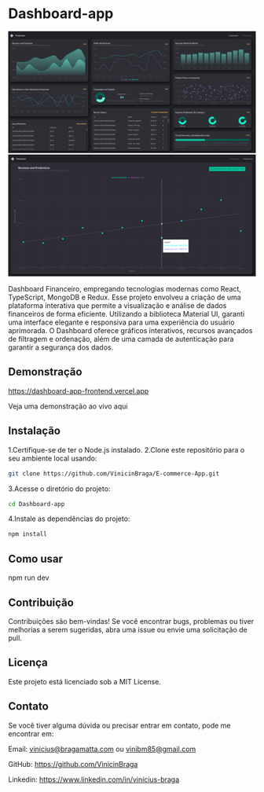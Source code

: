 # Dashboard-app
![Dashboard-app](./Image/screenshot.png)
![Dashboard-app2](./Image/screenshot2.png)

 Dashboard Financeiro, empregando tecnologias modernas como React, TypeScript, MongoDB e Redux. Esse projeto envolveu a criação de uma plataforma interativa que permite a visualização e análise de dados financeiros de forma eficiente. Utilizando a biblioteca Material UI, garanti uma interface elegante e responsiva para uma experiência do usuário aprimorada. O Dashboard oferece gráficos interativos, recursos avançados de filtragem e ordenação, além de uma camada de autenticação para garantir a segurança dos dados.

## Demonstração
https://dashboard-app-frontend.vercel.app

Veja uma demonstração ao vivo aqui

## Instalação
1.Certifique-se de ter o Node.js instalado.
2.Clone este repositório para o seu ambiente local usando:
```bash
git clone https://github.com/VinicinBraga/E-commerce-App.git
```

3.Acesse o diretório do projeto:
```bash
cd Dashboard-app
```
4.Instale as dependências do projeto:
```bash
npm install
```

## Como usar
npm run dev

## Contribuição
Contribuições são bem-vindas! Se você encontrar bugs, problemas ou tiver melhorias a serem sugeridas, abra uma issue ou envie uma solicitação de pull.

## Licença
Este projeto está licenciado sob a MIT License.

## Contato
Se você tiver alguma dúvida ou precisar entrar em contato, pode me encontrar em:

Email: vinicius@bragamatta.com ou vinibm85@gmail.com

GitHub: https://github.com/VinicinBraga

Linkedin: https://www.linkedin.com/in/vinícius-braga
